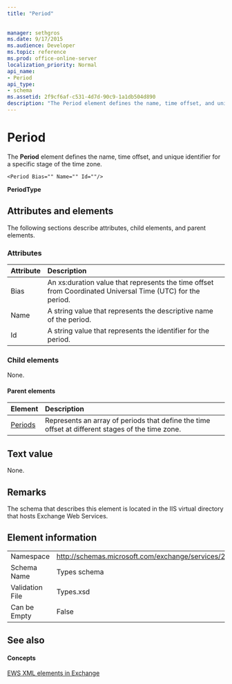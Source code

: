 ```yaml
---
title: "Period"
 
 
manager: sethgros
ms.date: 9/17/2015
ms.audience: Developer
ms.topic: reference
ms.prod: office-online-server
localization_priority: Normal
api_name:
- Period
api_type:
- schema
ms.assetid: 2f9cf6af-c531-4d7d-90c9-1a1db504d890
description: "The Period element defines the name, time offset, and unique identifier for a specific stage of the time zone."
---
```


# Period

The **Period** element defines the name, time offset, and unique identifier for a specific stage of the time zone. 
  
```
<Period Bias="" Name="" Id=""/>
```

 **PeriodType**
## Attributes and elements

The following sections describe attributes, child elements, and parent elements.
  
### Attributes

|**Attribute**|**Description**|
|:-----|:-----|
|Bias  <br/> |An xs:duration value that represents the time offset from Coordinated Universal Time (UTC) for the period.  <br/> |
|Name  <br/> |A string value that represents the descriptive name of the period.  <br/> |
|Id  <br/> |A string value that represents the identifier for the period.  <br/> |
   
### Child elements

None.
  
#### Parent elements

|**Element**|**Description**|
|:-----|:-----|
|[Periods](periods.md) <br/> |Represents an array of periods that define the time offset at different stages of the time zone.  <br/> |
   
## Text value

None.
  
## Remarks

The schema that describes this element is located in the IIS virtual directory that hosts Exchange Web Services.
  
## Element information

|||
|:-----|:-----|
|Namespace  <br/> |http://schemas.microsoft.com/exchange/services/2006/types  <br/> |
|Schema Name  <br/> |Types schema  <br/> |
|Validation File  <br/> |Types.xsd  <br/> |
|Can be Empty  <br/> |False  <br/> |
   
## See also

#### Concepts

[EWS XML elements in Exchange](ews-xml-elements-in-exchange.md)

